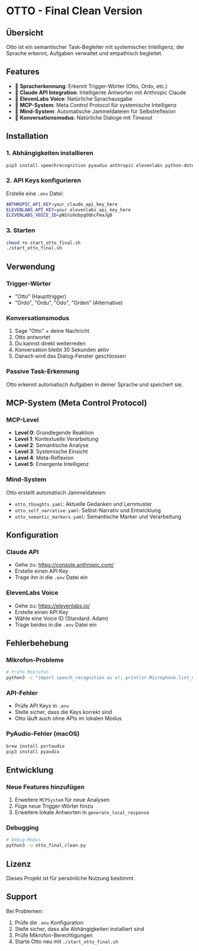 # OTTO - Final Clean Version

## Übersicht
Otto ist ein semantischer Task-Begleiter mit systemischer Intelligenz, der Sprache erkennt, Aufgaben verwaltet und empathisch begleitet.

## Features
- 🎤 **Spracherkennung**: Erkennt Trigger-Wörter (Otto, Ordo, etc.)
- 🧠 **Claude API Integration**: Intelligente Antworten mit Anthropic Claude
- 🎵 **ElevenLabs Voice**: Natürliche Sprachausgabe
- 🔬 **MCP-System**: Meta Control Protocol für systemische Intelligenz
- 📝 **Mind-System**: Automatische Jammeldateien für Selbstreflexion
- 💬 **Konversationsmodus**: Natürliche Dialoge mit Timeout

## Installation

### 1. Abhängigkeiten installieren
```bash
pip3 install speechrecognition pyaudio anthropic elevenlabs python-dotenv pyyaml
```

### 2. API Keys konfigurieren
Erstelle eine `.env` Datei:
```bash
ANTHROPIC_API_KEY=your_claude_api_key_here
ELEVENLABS_API_KEY=your_elevenlabs_api_key_here
ELEVENLABS_VOICE_ID=pNInz6obpgDQGcFmaJgB
```

### 3. Starten
```bash
chmod +x start_otto_final.sh
./start_otto_final.sh
```

## Verwendung

### Trigger-Wörter
- "Otto" (Haupttrigger)
- "Ordo", "Ordu", "Odo", "Orden" (Alternative)

### Konversationsmodus
1. Sage "Otto" + deine Nachricht
2. Otto antwortet
3. Du kannst direkt weiterreden
4. Konversation bleibt 30 Sekunden aktiv
5. Danach wird das Dialog-Fenster geschlossen

### Passive Task-Erkennung
Otto erkennt automatisch Aufgaben in deiner Sprache und speichert sie.

## MCP-System (Meta Control Protocol)

### MCP-Level
- **Level 0**: Grundlegende Reaktion
- **Level 1**: Kontextuelle Verarbeitung
- **Level 2**: Semantische Analyse
- **Level 3**: Systemische Einsicht
- **Level 4**: Meta-Reflexion
- **Level 5**: Emergente Intelligenz

### Mind-System
Otto erstellt automatisch Jammeldateien:
- `otto_thoughts.yaml`: Aktuelle Gedanken und Lernmuster
- `otto_self_narrative.yaml`: Selbst-Narrativ und Entwicklung
- `otto_semantic_markers.yaml`: Semantische Marker und Verarbeitung

## Konfiguration

### Claude API
- Gehe zu: https://console.anthropic.com/
- Erstelle einen API Key
- Trage ihn in die `.env` Datei ein

### ElevenLabs Voice
- Gehe zu: https://elevenlabs.io/
- Erstelle einen API Key
- Wähle eine Voice ID (Standard: Adam)
- Trage beides in die `.env` Datei ein

## Fehlerbehebung

### Mikrofon-Probleme
```bash
# Prüfe Mikrofon
python3 -c "import speech_recognition as sr; print(sr.Microphone.list_microphone_names())"
```

### API-Fehler
- Prüfe API Keys in `.env`
- Stelle sicher, dass die Keys korrekt sind
- Otto läuft auch ohne APIs im lokalen Modus

### PyAudio-Fehler (macOS)
```bash
brew install portaudio
pip3 install pyaudio
```

## Entwicklung

### Neue Features hinzufügen
1. Erweitere `MCPSystem` für neue Analysen
2. Füge neue Trigger-Wörter hinzu
3. Erweitere lokale Antworten in `generate_local_response`

### Debugging
```bash
# Debug-Modus
python3 -u otto_final_clean.py
```

## Lizenz
Dieses Projekt ist für persönliche Nutzung bestimmt.

## Support
Bei Problemen:
1. Prüfe die `.env` Konfiguration
2. Stelle sicher, dass alle Abhängigkeiten installiert sind
3. Prüfe Mikrofon-Berechtigungen
4. Starte Otto neu mit `./start_otto_final.sh` 